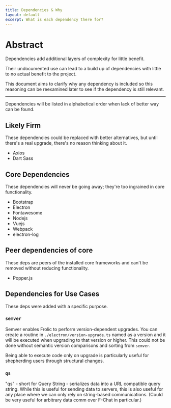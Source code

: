 ```yaml
---
title: Dependencies & Why
layout: default
excerpt: What is each dependency there for?
---
```

# Abstract
Dependencies add additional layers of complexity for little benefit.

Their undocumented use can lead to a build up of dependencies with little to no actual benefit to the project.

This document aims to clarify why any dependency is included so this reasoning can be reexamined later to see if the dependency is still relevant.

---
Dependencies will be listed in alphabetical order when lack of better way can be found.

## Likely Firm
These dependencies could be replaced with better alternatives, but until there's a real upgrade, there's no reason thinking about it.
* Axios
* Dart Sass

## Core Dependencies
These dependencies will never be going away; they're too ingrained in core functionality.
* Bootstrap
* Electron
* Fontawesome
* Nodejs
* Vuejs
* Webpack
* electron-log

## Peer dependencies of core
These deps are peers of the installed core frameworks and can't be removed without reducing functionality.
* Popper.js

## Dependencies for Use Cases
These deps were added with a specific purpose.

### `semver`
Semver enables Frolic to perform version-dependent upgrades. You can create a routine in `./electron/version-upgrade.ts` named as a version and it will be executed when upgrading to that version or higher. This could not be done without semantic version comparisons and sorting from `semver`.

Being able to execute code only on upgrade is particularly useful for shepherding users through structural changes.

### `qs`
"qs" - short for Query String - serializes data into a URL compatible query string. While this is useful for sending data to servers, this is also useful for any place where we can only rely on string-based communications. (Could be very useful for arbitrary data comm over F-Chat in particular.)
